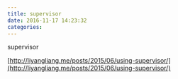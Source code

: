 ```yaml
---
title: supervisor
date: 2016-11-17 14:23:32
categories:
---
```

supervisor
<!-- more -->
[http://liyangliang.me/posts/2015/06/using-supervisor/](http://liyangliang.me/posts/2015/06/using-supervisor/)



<!--<img src="/images/6.png" width="800" height="263" />-->
<!--<font color=#FF6666></font>-->
